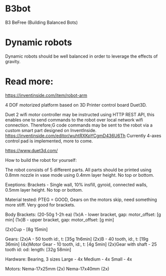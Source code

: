 # B3bot
B3 BeFree (Building Balanced Bots)

# Dynamic robots
Dynamic robots should be well balanced in order to leverage the effects of gravity.

# Read more:
https://inventinside.com/item/robot-arm

4 DOF motorized platform based on 3D Printer control board Duet3D. 

Duet 2 wifi motor controller may be instructed using HTTP REST API, this enables one to send commands to the robot over local network wifi connection. 
Therefore;G code commands may be sent to the robot via a custom smart part designed on InventInside.
https://inventinside.com/editor/wuhtRXKpYCgmD436U6Th
Currently 4-axes control pad is implemented, more to come. 

https://www.duet3d.com/

How to build the robot for yourself:

The robot consists of 5 different parts. All parts should be printed using 0.8mm nozzle in vase mode using 0.4mm layer height. 
No top or bottom.

Exeptions:
Brackets - Single wall, 10% insfill, gyroid, connected walls, 0.5mm layer height. No top or bottom.

Material tested:
PTEG = GOOD, Gears on the motors skip, need something more stiff. Very good for brackets.

Body Brackets: (20-50g 1-2h ea)
(1x)A - lower bracket,  gap: motor_offset: [g min]
(1x)B - upper bracket,  gap: motor_offset: [g min]

(2x)Cup - [8g 15min]

Gears:
(2x)A - 50 tooth id:, t:   [35g 1h6min]
(2x)B - 40 tooth, id:, t: [19g 36min]
(4x)Motor Gear - 10 tooth, id:, t: [4g 5min]
(2x)Gear with shaft - 25 tooth id: od: length: [32g 58min]

Hardware:
Bearing, 3 sizes
Large - 4x
Medium - 4x
Small - 4x

Motors:
Nema-17x25mm (2x)
Nema-17x40mm (2x)


